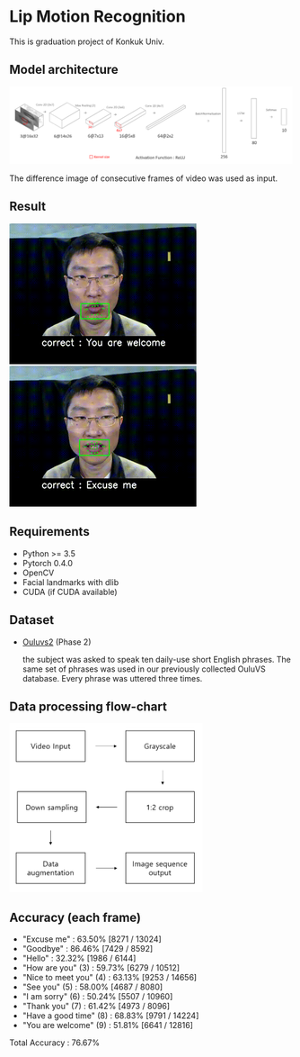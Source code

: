 # Lip Motion Recognition
This is graduation project of Konkuk Univ.

## Model architecture
<img src='https://raw.githubusercontent.com/johun204/Lip-Motion-Recognition/main/media/model.png'>

The difference image of consecutive frames of video was used as input.

## Result
<img src='https://raw.githubusercontent.com/johun204/Lip-Motion-Recognition/main/media/result.gif' height='250px'> <img src='https://raw.githubusercontent.com/johun204/Lip-Motion-Recognition/main/media/result2.gif' height='250px'>

## Requirements

* Python >= 3.5
* Pytorch 0.4.0
* OpenCV
* Facial landmarks with dlib
* CUDA (if CUDA available)

## Dataset
* [Ouluvs2](http://www.ee.oulu.fi/research/imag/OuluVS2/) (Phase 2)

  the subject was asked to speak ten daily-use short English phrases. The same set of phrases was used in our previously collected OuluVS database. Every phrase was uttered three times.
  
## Data processing flow-chart
<img src='https://raw.githubusercontent.com/johun204/Lip-Motion-Recognition/main/media/data_processing.png' height='300px'>


## Accuracy (each frame)
* "Excuse me" : 63.50% [8271 / 13024]
* "Goodbye" : 86.46% [7429 / 8592]
* "Hello" : 32.32% [1986 / 6144]
* "How are you" (3) : 59.73% [6279 / 10512]
* "Nice to meet you" (4) : 63.13% [9253 / 14656]
* "See you" (5) : 58.00% [4687 / 8080]
* "I am sorry" (6) : 50.24% [5507 / 10960]
* "Thank you" (7) : 61.42% [4973 / 8096]
* "Have a good time" (8) : 68.83% [9791 / 14224]
* "You are welcome" (9) : 51.81% [6641 / 12816]

 Total Accuracy : 76.67% 
